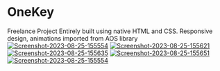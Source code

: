 # OneKey
Freelance Project
Entirely built using native HTML and CSS. Responsive design, animations imported from AOS library
<a href="https://ibb.co/RHBzYTp"><img src="https://i.ibb.co/9YVscH9/Screenshot-2023-08-25-155554.png" alt="Screenshot-2023-08-25-155554" border="0" /></a>
<a href="https://ibb.co/3pBZtcy"><img src="https://i.ibb.co/k4QCYXg/Screenshot-2023-08-25-155621.png" alt="Screenshot-2023-08-25-155621" border="0" /></a>
<a href="https://ibb.co/ChtkCvd"><img src="https://i.ibb.co/xJsp9Gv/Screenshot-2023-08-25-155635.png" alt="Screenshot-2023-08-25-155635" border="0" /></a>
<a href="https://ibb.co/VBCHt7w"><img src="https://i.ibb.co/bdvHPSb/Screenshot-2023-08-25-155651.png" alt="Screenshot-2023-08-25-155651" border="0" /></a>
<a href="https://ibb.co/RHBzYTp"><img src="https://i.ibb.co/9YVscH9/Screenshot-2023-08-25-155554.png" alt="Screenshot-2023-08-25-155554" border="0" /></a>

